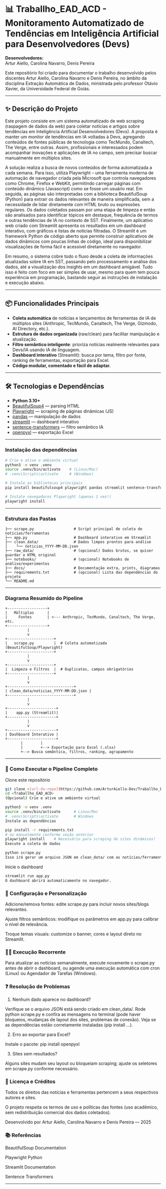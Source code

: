 # 📊 Traballho_EAD_ACD - Monitoramento Automatizado de Tendências em Inteligência Artificial para Desenvolvedores (Devs)

**Desenvolvedores:**  
Artur Aiello, Carolina Navarro, Denis Pereira

Este repositório foi criado para documentar o trabalho desenvolvido pelos discentes Artur Aiello, Carolina Navarro e Denis Pereira, no âmbito da disciplina Extração Automática de Dados, ministrada pelo professor Otávio Xavier, da Universidade Federal de Goiás.

---

## ✨ Descrição do Projeto

Este projeto consiste em um sistema automatizado de web scraping (raspagem de dados da web) para coletar notícias e artigos sobre tendências em Inteligência Artificial Desenvolvedores (Devs). A proposta é manter um monitor de tendências em IA voltadas à Devs, agregando conteúdos de fontes públicas de tecnologia como TecMundo, Canaltech, The Verge, entre outras. Assim, profissionais e interessados podem acompanhar inovações e aplicações de IA no campo, sem precisar buscar manualmente em múltiplos sites. 

A solução realiza a busca de novos conteúdos de forma automatizada a cada semana. Para isso, utiliza Playwright – uma ferramenta moderna de automação de navegador criada pela Microsoft que controla navegadores como Chrome, Firefox e WebKit, permitindo carregar páginas com conteúdo dinâmico (Javascript) como se fosse um usuário real. Em seguida, as páginas são interpretadas com a biblioteca BeautifulSoup (Python) para extrair os dados relevantes de maneira simplificada, sem a necessidade de lidar diretamente com HTML bruto ou expressões regulares. Os dados coletados passam por uma etapa de limpeza e então são analisados para identificar tópicos em destaque, frequência de termos e outras tendências de IA no contexto de SST. Finalmente, um aplicativo web criado com Streamlit apresenta os resultados em um dashboard interativo, com gráficos e listas de notícias filtradas. O Streamlit é um framework Python de código aberto que permite construir aplicativos de dados dinâmicos com poucas linhas de código, ideal para disponibilizar visualizações de forma fácil e acessível diretamente no navegador. 

Em resumo, o sistema cobre todo o fluxo desde a coleta de informações atualizadas sobre IA em SST, passando pelo processamento e análise dos dados, até a visualização dos insights em um dashboard amigável. Tudo isso é feito com foco em ser simples de usar, mesmo para quem tem pouca experiência em programação, bastando seguir as instruções de instalação e execução abaixo.

---

## 📦 Funcionalidades Principais

- **Coleta automática** de notícias e lançamentos de ferramentas de IA de múltiplos sites (Anthropic, TecMundo, Canaltech, The Verge, Gizmodo, AI Directory, etc.).
- **Estrutura de dados organizada** (raw/clean) para facilitar manipulação e atualização.
- **Filtro semântico inteligente**: prioriza notícias realmente relevantes para Devs/IA usando IA de linguagem.
- **Dashboard interativo** (Streamlit): busca por tema, filtro por fonte, ranking de ferramentas, exportação para Excel.
- **Código modular, comentado e fácil de adaptar.**

---

## 🛠️ Tecnologias e Dependências

- **Python 3.10+**
- [BeautifulSoup4](https://www.crummy.com/software/BeautifulSoup/) — parsing HTML
- [Playwright](https://playwright.dev/python/) — scraping de páginas dinâmicas (JS)
- [pandas](https://pandas.pydata.org/) — manipulação de dados
- [streamlit](https://streamlit.io/) — dashboard interativo
- [sentence-transformers](https://www.sbert.net/) — filtro semântico IA
- [openpyxl](https://openpyxl.readthedocs.io/) — exportação Excel

---

### Instalação das dependências

```bash
# Crie e ative o ambiente virtual
python3 -m venv .venv
source .venv/bin/activate    # (Linux/Mac)
# .venv\Scripts\activate     # (Windows)

# Instale as bibliotecas principais
pip install beautifulsoup4 playwright pandas streamlit sentence-transformers openpyxl

# Instale navegadores Playwright (apenas 1 vez!)
playwright install
```
---

### Estrutura das Pastas

```
├── scrape.py                  # Script principal de coleta de notícias/ferramentas
├── app.py                     # Dashboard interativo em Streamlit
├── clean_data/                # Dados limpos prontos para análise
│    └── noticias_YYYY-MM-DD.json
├── raw_data/                  # (opcional) Dados brutos, se quiser guardar o HTML original
├── notebooks/                 # (opcional) Notebooks de análise/experimentos
├── docs/                      # Documentação extra, prints, diagramas
├── requirements.txt           # (opcional) Lista das dependências do projeto
└── README.md
```
---

### Diagrama Resumido do Pipeline
```
+------------------+
|   Múltiplas      |
|     Fontes       | <--- Anthropic, TecMundo, Canaltech, The Verge, etc.
+------------------+
          |
          v
+---------------------+
|   scrape.py         |  # Coleta automatizada (BeautifulSoup/Playwright)
+---------------------+
          |
          v
+---------------------+
|  Limpeza e Filtros  |  # Duplicatas, campos obrigatórios
+---------------------+
          |
          v
+------------------------------+
| clean_data/noticias_YYYY-MM-DD.json |
+------------------------------+
          |
          v
+----------------------+
|    app.py (Streamlit)|
+----------------------+
          |
          v
+----------------------+
| Dashboard Interativo |
+----------------------+
       |        |
       |        +--> Exportação para Excel (.xlsx)
       +--> Busca semântica, filtros, ranking, agrupamento
```
---

### 🚀 Como Executar o Pipeline Completo
Clone este repositório

```bash
git clone <[url-do-repo](https://github.com/ArturAiello-Dev/Traballho_EAD_ACD.git)>
cd <Traballho_EAD_ACD>
(Opcional) Crie e ative um ambiente virtual
```

```bash
python3 -m venv .venv
source .venv/bin/activate      # Linux/Mac
# .venv\Scripts\activate       # Windows
Instale as dependências
```

```bash
pip install -r requirements.txt
# ou manualmente conforme seção anterior
playwright install    # Necessário para scraping de sites dinâmicos!
Execute a coleta de dados
```

```bash
python scrape.py
Isso irá gerar um arquivo JSON em clean_data/ com as notícias/ferramentas mais recentes.
```

Inicie o dashboard

```bash
streamlit run app.py
O dashboard abrirá automaticamente no navegador.
```

### 🧩 Configuração e Personalização
Adicione/remova fontes: edite scrape.py para incluir novos sites/blogs relevantes.

Ajuste filtros semânticos: modifique os parâmetros em app.py para calibrar o nível de relevância.

Troque temas visuais: customize o banner, cores e layout direto no Streamlit.

### 👩‍💻 Execução Recorrente
Para atualizar as notícias semanalmente, execute novamente o scrape.py antes de abrir o dashboard, ou agende uma execução automática com cron (Linux) ou Agendador de Tarefas (Windows).

### ❓ Resolução de Problemas
1) Nenhum dado aparece no dashboard?

Verifique se o arquivo JSON está sendo criado em clean_data/.
Rode python scrape.py e confira as mensagens no terminal (pode haver bloqueios, mudanças de layout dos sites, problemas de conexão).
Veja se as dependências estão corretamente instaladas (pip install ...).

2) Erro ao exportar para Excel?

Instale o pacote: pip install openpyxl

3) Sites sem resultados?

Alguns sites mudam seu layout ou bloqueiam scraping; ajuste os seletores em scrape.py conforme necessário.

### 📄 Licença e Créditos
Todos os direitos das notícias e ferramentas pertencem a seus respectivos autores e sites.

O projeto respeita os termos de uso e políticas das fontes (uso acadêmico, sem redistribuição comercial dos dados coletados).

Desenvolvido por Artur Aiello, Carolina Navarro e Denis Pereira — 2025

### 📚 Referências
BeautifulSoup Documentation

Playwright Python

Streamlit Documentation

Sentence Transformers

---
